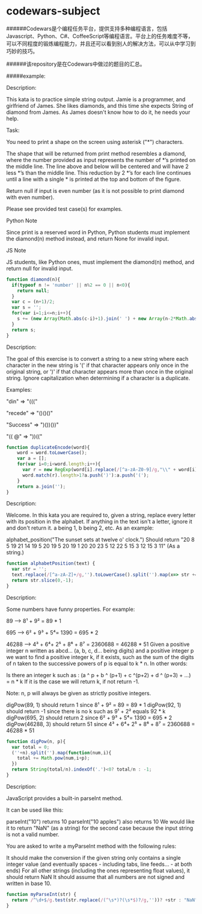 # codewars-subject

######Codewars是个编程任务平台，提供支持多种编程语言，包括Javascript、Python、C#、CoffeeScript等编程语言。平台上的任务难度不等，可以不同程度的锻炼编程能力，并且还可以看到别人的解决方法，可以从中学习到巧妙的技巧。


######该repository是在Codewars中做过的题目的汇总。

#####example:

Description:

This kata is to practice simple string output. Jamie is a programmer, and girlfriend of James. She likes diamonds, and this time she expects String of diamond from James. As James doesn't know how to do it, he needs your help.

Task:

You need to print a shape on the screen using asterisk ("*") characters.

The shape that will be returned from print method resembles a diamond, where the number provided as input represents the number of *’s printed on the middle line. The line above and below will be centered and will have 2 less *’s than the middle line. This reduction by 2 *’s for each line continues until a line with a single * is printed at the top and bottom of the figure.

Return null if input is even number (as it is not possible to print diamond with even number).

Please see provided test case(s) for examples.

Python Note

Since print is a reserved word in Python, Python students must implement the diamond(n) method instead, and return None for invalid input.

JS Note

JS students, like Python ones, must implement the diamond(n) method, and return null for invalid input.

```javascript
function diamond(n){
  if(typeof n != 'number' || n%2 == 0 || n<0){
    return null;
  }
  var c = (n+1)/2;
  var s = '';
  for(var i=1;i<=n;i++){
    s += (new Array(Math.abs(c-i)+1).join(' ') + new Array(n-2*Math.abs(c-i)+1).join('*')+'\n');
  }
  return s;
}
```

Description:

The goal of this exercise is to convert a string to a new string where each character in the new string is '(' if that character appears only once in the original string, or ')' if that character appears more than once in the original string. Ignore capitalization when determining if a character is a duplicate.

Examples:

"din" => "((("

"recede" => "()()()"

"Success" => ")())())"

"(( @" => "))(("


```javascript
function duplicateEncode(word){
    word = word.toLowerCase();
    var a = [];
    for(var i=0;i<word.length;i++){
      var r = new RegExp(word[i].replace(/[^a-zA-Z0-9]/g,"\\" + word[i]),'g');
      word.match(r).length>1?a.push(')'):a.push('(');
    }
    return a.join('');
}
```


Description:

Welcome. In this kata you are required to, given a string, replace every letter with its position in the alphabet. If anything in the text isn't a letter, ignore it and don't return it. a being 1, b being 2, etc. As an example:

alphabet_position("The sunset sets at twelve o' clock.")
Should return "20 8 5 19 21 14 19 5 20 19 5 20 19 1 20 20 23 5 12 22 5 15 3 12 15 3 11" (As a string.)

```javascript
function alphabetPosition(text) {
  var str = '';
  text.replace(/[^a-zA-Z]+/g,'').toLowerCase().split('').map(x=> str += (x.charCodeAt()-96 + ' '));
  return str.slice(0,-1);
}
```

Description:

Some numbers have funny properties. For example:

89 --> 8¹ + 9² = 89 * 1

695 --> 6² + 9³ + 5⁴= 1390 = 695 * 2

46288 --> 4³ + 6⁴+ 2⁵ + 8⁶ + 8⁷ = 2360688 = 46288 * 51
Given a positive integer n written as abcd... (a, b, c, d... being digits) and a positive integer p we want to find a positive integer k, if it exists, such as the sum of the digits of n taken to the successive powers of p is equal to k * n. In other words:

Is there an integer k such as : (a ^ p + b ^ (p+1) + c ^(p+2) + d ^ (p+3) + ...) = n * k
If it is the case we will return k, if not return -1.

Note: n, p will always be given as strictly positive integers.

digPow(89, 1) should return 1 since 8¹ + 9² = 89 = 89 * 1
digPow(92, 1) should return -1 since there is no k such as 9¹ + 2² equals 92 * k
digPow(695, 2) should return 2 since 6² + 9³ + 5⁴= 1390 = 695 * 2
digPow(46288, 3) should return 51 since 4³ + 6⁴+ 2⁵ + 8⁶ + 8⁷ = 2360688 = 46288 * 51

```javascript
function digPow(n, p){
  var total = 0;
  (''+n).split('').map(function(num,i){
    total += Math.pow(num,i+p);
  })
  return String(total/n).indexOf('.')<0? total/n : -1; 
}
```


Description:

JavaScript provides a built-in parseInt method.

It can be used like this:

parseInt("10") returns 10
parseInt("10 apples") also returns 10
We would like it to return "NaN" (as a string) for the second case because the input string is not a valid number.

You are asked to write a myParseInt method with the following rules:

It should make the conversion if the given string only contains a single integer value (and eventually spaces - including tabs, line feeds... - at both ends)
For all other strings (including the ones representing float values), it should return NaN
It should assume that all numbers are not signed and written in base 10.


```javascript
function myParseInt(str) {
  return /^\d+$/g.test(str.replace(/(^\s*)?(\s*$)?/g,''))? +str : "NaN";
}
```
